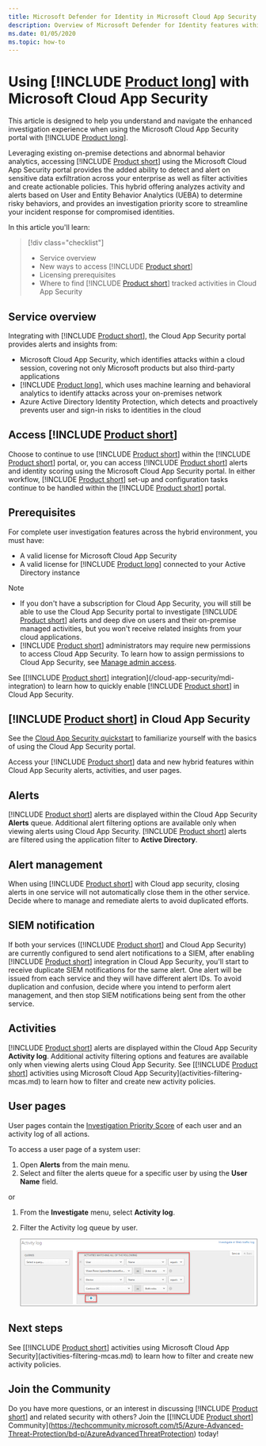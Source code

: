 ```yaml
---
title: Microsoft Defender for Identity in Microsoft Cloud App Security
description: Overview of Microsoft Defender for Identity features within Microsoft Cloud App Security.
ms.date: 01/05/2020
ms.topic: how-to
---
```


# Using [!INCLUDE [Product long](includes/product-long.md)] with Microsoft Cloud App Security

This article is designed to help you understand and navigate the enhanced investigation experience when using the Microsoft Cloud App Security portal with [!INCLUDE [Product long](includes/product-long.md)].

Leveraging existing on-premise detections and abnormal behavior analytics, accessing [!INCLUDE [Product short](includes/product-short.md)] using the Microsoft Cloud App Security portal provides the added ability to detect and alert on sensitive data exfiltration across your enterprise as well as filter activities and create actionable policies. This hybrid offering analyzes activity and alerts based on User and Entity Behavior Analytics (UEBA) to determine risky behaviors, and provides an  investigation priority score to streamline your incident response for compromised identities.

In this article you'll learn:

> [!div class="checklist"]
>
> - Service overview
> - New ways to access [!INCLUDE [Product short](includes/product-short.md)]
> - Licensing prerequisites
> - Where to find [!INCLUDE [Product short](includes/product-short.md)] tracked activities in Cloud App Security

## Service overview

Integrating with [!INCLUDE [Product short](includes/product-short.md)], the Cloud App Security portal provides alerts and insights from:

- Microsoft Cloud App Security, which identifies attacks within a cloud session, covering not only Microsoft products but also third-party applications
- [!INCLUDE [Product long](includes/product-long.md)], which uses machine learning and behavioral analytics to identify attacks across your on-premises network
- Azure Active Directory Identity Protection, which detects and proactively prevents user and sign-in risks to identities in the cloud

## Access [!INCLUDE [Product short](includes/product-short.md)]

Choose to continue to use [!INCLUDE [Product short](includes/product-short.md)] within the [!INCLUDE [Product short](includes/product-short.md)] portal, or, you can access [!INCLUDE [Product short](includes/product-short.md)] alerts and identity scoring using the Microsoft Cloud App Security portal. In either workflow, [!INCLUDE [Product short](includes/product-short.md)] set-up and configuration tasks continue to be handled within the [!INCLUDE [Product short](includes/product-short.md)] portal.

## Prerequisites

For complete user investigation features across the hybrid environment, you must have:

- A valid license for Microsoft Cloud App Security
- A valid license for [!INCLUDE [Product long](includes/product-long.md)] connected to your Active Directory instance

>[!NOTE]
>
> - If you don't have a subscription for Cloud App Security, you will still be able to use the Cloud App Security portal to investigate [!INCLUDE [Product short](includes/product-short.md)] alerts and deep dive on users and their on-premise managed activities, but you won't receive related insights from your cloud applications.
> - [!INCLUDE [Product short](includes/product-short.md)] administrators may require new permissions to access Cloud App Security. To learn how to assign permissions to Cloud App Security, see [Manage admin access](/cloud-app-security/manage-admins).

See [[!INCLUDE [Product short](includes/product-short.md)] integration](/cloud-app-security/mdi-integration) to learn how to quickly enable [!INCLUDE [Product short](includes/product-short.md)] in Cloud App Security.

## [!INCLUDE [Product short](includes/product-short.md)] in Cloud App Security

See the [Cloud App Security quickstart](/cloud-app-security/getting-started-with-cloud-app-security) to familiarize yourself with the basics of using the Cloud App Security portal.

Access your [!INCLUDE [Product short](includes/product-short.md)] data and new hybrid features within Cloud App Security alerts, activities, and user pages.

## Alerts

[!INCLUDE [Product short](includes/product-short.md)] alerts are displayed within the Cloud App Security **Alerts** queue. Additional alert filtering options are available only when viewing alerts using Cloud App Security. [!INCLUDE [Product short](includes/product-short.md)] alerts are filtered using the application filter to **Active Directory**.

## Alert management

When using [!INCLUDE [Product short](includes/product-short.md)] with Cloud app security, closing alerts in one service will not automatically close them in the other service. Decide where to manage and remediate alerts to avoid duplicated efforts.

## SIEM notification

If both your services ([!INCLUDE [Product short](includes/product-short.md)] and Cloud App Security) are currently configured to send alert notifications to a SIEM, after enabling [!INCLUDE [Product short](includes/product-short.md)] integration in Cloud App Security, you'll start to receive duplicate SIEM notifications for the same alert. One alert will be issued from each service and they will have different alert IDs. To avoid duplication and confusion, decide where you intend to perform alert management, and then stop SIEM notifications being sent from the other service.

## Activities

[!INCLUDE [Product short](includes/product-short.md)] alerts are displayed within the Cloud App Security **Activity log**. Additional activity filtering options and features are available only when viewing alerts using Cloud App Security. See [[!INCLUDE [Product short](includes/product-short.md)] activities using Microsoft Cloud App Security](activities-filtering-mcas.md) to learn how to filter and create new activity policies.

## User pages

User pages contain the [Investigation Priority Score](/cloud-app-security/tutorial-ueba) of each user and an activity log of all actions.

To access a user page of a system user:

1. Open **Alerts** from the main menu.
1. Select and filter the alerts queue for a specific user by using the **User Name** field.

 or

1. From the **Investigate** menu, select **Activity log**.
1. Filter the Activity log queue by user.

    ![Activity log](media/mcas-activity-filter.png)

## Next steps

See [[!INCLUDE [Product short](includes/product-short.md)] activities using Microsoft Cloud App Security](activities-filtering-mcas.md) to learn how to filter and create new activity policies.

## Join the Community

Do you have more questions, or an interest in discussing [!INCLUDE [Product short](includes/product-short.md)] and related security with others? Join the [[!INCLUDE [Product short](includes/product-short.md)] Community](https://techcommunity.microsoft.com/t5/Azure-Advanced-Threat-Protection/bd-p/AzureAdvancedThreatProtection) today!
